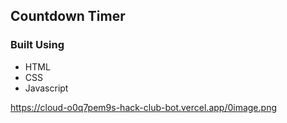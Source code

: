 ## Countdown Timer

### Built Using
 <ul>
<li>HTML</li>
<li>CSS</li>
<li>Javascript</li>
</ul>

https://cloud-o0q7pem9s-hack-club-bot.vercel.app/0image.png
